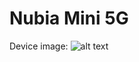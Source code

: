 # Nubia Mini 5G

Device image:
![alt text](https://github.com/amyROM-devices/device_nubia_TP1803/blob/rosie/overlay/packages/apps/Settings/res/drawable/amy_device.png?raw=true)
